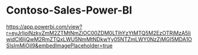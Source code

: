 # Contoso-Sales-Power-BI

https://app.powerbi.com/view?r=eyJrIjoiNzkyZmM2ZTMtNmZiOC00ZDM0LTlhYzYtMTQ5M2EzOTRjMzA5IiwidCI6IjQwM2RmZTQxLWU5NmMtNDkwYy05NTZmLWY0NzZjMGI5MDA1OSIsImMiOjl9&embedImagePlaceholder=true
